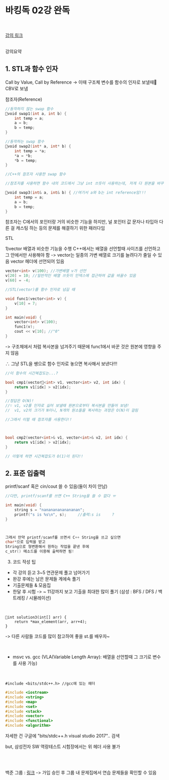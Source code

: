 # **바킹독 02강 완독**
<br>

[강의 링크](https://www.youtube.com/watch?v=6lhVHP8bkPA)
<br>
<br>

강의요약

## 1. STL과 함수 인자
Call by Value, Call by Reference
-> 이때 구조체 변수를 함수의 인자로 보낼때 CBV로 보냄

참조자(Reference)

```C
//동작하지 않는 swap 함수
void swap1(int a, int b) {
	int temp = a;
	a = b;
 	b = temp;
}
```

```C
//동작하는 swap 함수
void swap2(int* a, int* b) {
	int temp = *a;
	*a = *b;
 	*b = temp;
}
```

```C
//C++의 참조자 사용한 swap 함수

//참조자를 사용하면 함수 내의 코드에서 그냥 int 쓰듯이 사용하는데, 저게 다 원본을 바꾸 는 거임

void swap3(int& a, int& b) { //여기서 a와 b는 int reference임!!!
	int temp = a;
	a = b;
 	b = temp;
}
```

참조자는 C에서의 포인터랑 거의 비슷한 기능을 하지만, 널 포인터 값 문자나 타입아 다른 걸 캐스팅 하는 등의 문제를 해결하기 위한 패러다임


STL

1)vector
배열과 비슷한 기능을 수행
C++에서는 배열을 선언할때 사이즈를 선언하고 그 안에서만 사용해야 함
-> vector는 일종의 가변 배열로 크기를 늘려다가 줄일 수 있음
vector 헤더에 선언되어 있음

```C++
vector<int> v(100); //가변배열 v가 선언
v[20] = 10; //일반적인 배열 쓰듯이 인덱스에 접근하여 값을 바꿀수 있음
v[60] = -4;
```

```C++
//STL(vector)를 함수 인자로 넘길 때

void func1(vector<int> v) {
	v[10] = 7;
}

int main(void) {
	vector<int> v(100);
	func1(v);
	cout << v[10]; //"0" 
}
```
-> 구조체에서 처럼 복사본을 넘겨주기 때문에 func1에서 바꾼 것은 원본에 영향을 주지 않음

∴ 그냥 STL을 쌩으로 함수 인자로 놓으면 복사해서 보낸다!!!


```C++
//이 함수의 시간복잡도는...?

bool cmp1(vector<int> v1, vector<int> v2, int idx) {
	return v1[idx] > v2[idx];
}

//정답은 O(N)!
//∵ v1, v2를 인자로 싫어 보낼때 원본으로부터 복사본을 만들어 보냄!
//  v1, v2의 크기가 N이니, N개의 원소들을 복사하는 과정은 O(N)이 걸림

//그래서 이럴 때 참조자를 사용한다!!



bool cmp2(vector<int>& v1, vector<int>& v2, int idx) {
	return v1[idx] > v2[idx];
}

// 이렇게 하면 시간복잡도가 O(1)이 된다!!
```







## 2. 표준 입출력

printf/scanf 혹은 cin/cout 쓸 수 있음(둘이 차이 안남)


```C++
//다만, printf/scanf를 쓰면 C++ String을 쓸 수 없다 ㅠ

int main(void) {
	string s = "nanananananananan";
	printf("s is %s\n", s);		//출력:s is     ?
}



그래서 만약 printf/scanf를 쓰면서 C++ String을 쓰고 싶으면
char*으로 입력을 받고 
String으로 형변환해서 원하는 작업을 끝낸 후에 
c_str() 메소드를 이용해 출력하면 됨!


```















3. 코드 작성 팁

- 각 강의 듣고 3~5 연관문제 풀고 넘어가기
- 완강 후에는 남은 문제들 계에속 풀기
- 기출문제들 & 모음집
- 한달 후 시험 -> ~ 11강까지 보고 기출을 최대한 많이 풀기
(삼성 : BFS / DFS / 백트레킹 / 시뮬레이션)
<br>

```
int solution3(int[] arr) {
	return *max_element(arr, arr+4);
}
```
-> 다른 사람들 코드를 많이 참고하여 좋을 st.를 배우자~

<br>

- msvc vs. gcc
(VLA(Variable Length Array): 배열을 선언할때 그 크기로 변수를 사용 가능)

<br>

```
#include <bits/stdc++.h> //gcc에 있는 헤더
```

```C++
#include <iostream>
#include <string>
#include <map>
#include <set>
#include <stack>
#include <vector>
#include <functional>
#include <algorithm> 
```

자세한 건 구글에 "bits/stdc++.h visual studio 2017".. 검색

but, 삼성전자 SW 역랑테스트 시험장에서는 위 헤더 사용 불가

<br>
<br>



백준 그룹 : [링크](https://acmicpc.net/group/4490)
-> 가입 승인 후 그룹 내 문제집에서 연습 문제들을 확인할 수 있음

<br>
<br>
<br>
<br>
<br>
<br>